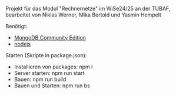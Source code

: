 Projekt für das Modul "Rechnernetze" im WiSe24/25 an der TUBAF, bearbeitet von Niklas Werner, Mika Bertold und Yasmin Hempelt

Benötigt:
- [MongoDB Community Edition](https://www.mongodb.com/try/download/community)
- [nodejs](https://nodejs.org/en/download/package-manager)


Starten (Skripte in package.json):
- Installieren von packages: npm i
- Server starten: npm run start
- Bauen: npm run build
- Bauen und Starten: npm run bs